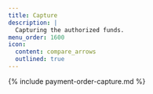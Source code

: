 ```yaml
---
title: Capture
description: |
  Capturing the authorized funds.
menu_order: 1600
icon:
  content: compare_arrows
  outlined: true
---
```


{% include payment-order-capture.md %}
